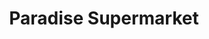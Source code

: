 ---
title: "Paradise Supermarket"
url: /karachi/paradise-supermarket-korangi-road/
shop: Supermarkt
---